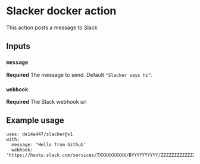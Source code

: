 # Slacker docker action

This action posts a message to Slack


## Inputs

### `message`

**Required** The message to send. Default `"Slacker says hi"`.

### `webhook`

**Required** The Slack webhook url


## Example usage

    uses: de14a447/slacker@v1
    with:
      message: 'Hello from Github'
      webhook: 'https://hooks.slack.com/services/TXXXXXXXXXX/BYYYYYYYYYY/ZZZZZZZZZZZZZZZZZZZZZZZZ'
